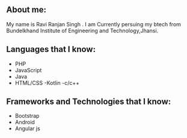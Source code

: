 ## About me:

My name is Ravi Ranjan Singh . I am Currently persuing my btech from Bundelkhand Institute of Engineering and Technology,Jhansi.

## Languages that I know:
- PHP
- JavaScript
- Java
- HTML/CSS
-Kotlin
-c/c++

## Frameworks and Technologies that I know:

- Bootstrap
- Android
- Angular js